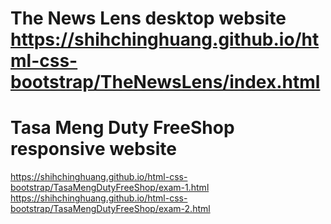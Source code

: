 # The News Lens desktop website https://shihchinghuang.github.io/html-css-bootstrap/TheNewsLens/index.html

# Tasa Meng Duty FreeShop responsive website 
https://shihchinghuang.github.io/html-css-bootstrap/TasaMengDutyFreeShop/exam-1.html
https://shihchinghuang.github.io/html-css-bootstrap/TasaMengDutyFreeShop/exam-2.html

